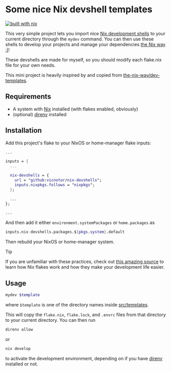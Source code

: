 # Some nice Nix devshell templates

[![built with nix](https://builtwithnix.org/badge.svg)](https://builtwithnix.org)

This very simple project lets you import nice
[Nix development shells](https://nixos.wiki/wiki/Development_environment_with_nix-shell)
to your current directory through the `mydev` command. You can then use these
shells to develop your projects and manage your dependencies [the Nix way ;<zero-width space>)](https://github.com/the-nix-way)!

These devshells are made for myself, so you should modify each flake.nix file
for your own needs.

This mini project is heavily inspired by and copied from
[the-nix-way/dev-templates](https://github.com/the-nix-way/dev-templates).

## Requirements

- A system with [Nix](https://nixos.org/) installed (with flakes enabled, obviously)
- (optional) [direnv](https://github.com/nix-community/nix-direnv) installed

## Installation

Add this project's flake to your NixOS or home-manager flake inputs:

```nix
...

inputs = {
  ... 

  nix-devshells = {
    url = "github:vicnotor/nix-devshells";
    inputs.nixpkgs.follows = "nixpkgs";
  };

  ...
};

...
```

And then add it either `environment.systemPackages` or `home.packages` as

```nix
inputs.nix-devshells.packages.${pkgs.system}.default
```

Then rebuild your NixOS or home-manager system.

> [!TIP]
> If you are unfamiliar with these practices, check out
> [this amazing source](https://nixos-and-flakes.thiscute.world/) to learn how
> Nix flakes work and how they make your development life easier.

## Usage

```bash
mydev $template
```

where `$template` is one of the directory names inside
[src/templates](https://github.com/vicnotor/nix-devshells/tree/main/src/templates).

This will copy the `flake.nix`, `flake.lock`, and `.envrc` files from that
directory to your current directory. You can then run

```bash
direnv allow
```

or

```bash
nix develop
```

to activate the development environment, depending on if you have [direnv](https://github.com/nix-community/nix-direnv)
installed or not.
